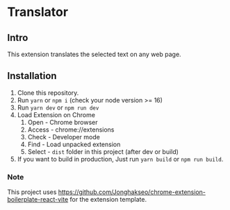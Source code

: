 # Translator

## Intro 
This extension translates the selected text on any web page.

## Installation <a name="installation"></a>

1. Clone this repository.
2. Run `yarn` or `npm i` (check your node version >= 16)
3. Run `yarn dev` or `npm run dev`
4. Load Extension on Chrome
   1. Open - Chrome browser
   2. Access - chrome://extensions
   3. Check - Developer mode
   4. Find - Load unpacked extension
   5. Select - `dist` folder in this project (after dev or build)
5. If you want to build in production, Just run `yarn build` or `npm run build`.

### Note
This project uses https://github.com/Jonghakseo/chrome-extension-boilerplate-react-vite for the extension template. 


